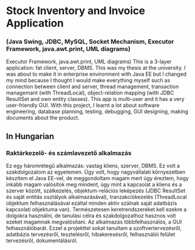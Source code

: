 # Stock Inventory and Invoice Application
### (Java Swing, JDBC, MySQL, Socket Mechanism, Executor Framework, java.awt.print, UML diagrams)
Executor Framework, java.awt.print, UML diagrams)
This is a 3-layer application: fat client, server, DBMS. This was my thesis at the university. I was about to make it in enterprise environment with Java EE but I changed my mind because I thought I would make everything myself such as connection between client and server, thread management, transaction managemant (with ThreadLocal), object-relation mapping (with JDBC ResultSet and own entity classes). This app is multi-user and it has a very user-friendly GUI. With this project, I learnt a lot about software engineering, database planning, testing, debugging, GUI designing, making documents about the product.
## In Hungarian
### Raktárkezelő- és számlavezető alkalmazás
Ez egy háromrétegű alkalmazás: vastag kliens, szerver, DBMS. Ez volt a szakdolgozatom az egyetemen. Úgy volt, hogy nagyvállalati környezetben készítem el Java EE-vel, de meggondoltam magam mert úgy éreztem, hogy inkább magam valósítok meg mindent, úgy mint a kapcsolat a kliens és a szerver között, szálkezelés, objektum-relációs leképezés (JDBC ResultSet és saját entitás osztályok alkalmazásával), tranzakciókezelés (ThreadLocal objektum felhasználásával ezáltal minden aktív szálnak saját adatbázis kapcsolati objektuma van). Természetesen keretrendszereket kell ezekre a dolgokra használni, de tanulási célra és szakdolgozathoz hasznos volt ezeket magamnak megvalósítani. Az alkalmazás többfelhasználós, a GUI felhasználóbarát. Ezzel a projekttel sokat tanultam a szoftvertervezésről, adatbázis tervezésről, tesztelésről, hibakeresésről, felhasználói felület tervezésről, dokumentálásról.
